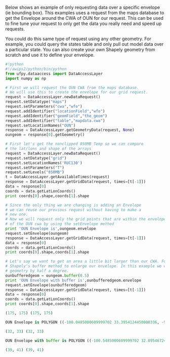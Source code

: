 Below shows an example of only requesting data over a specific envelope (ie bounding box). This examples uses a request from the maps database to get the Envelope around the CWA of OUN for our request. This can be used to fine tune your request to only get the data you really need and speed up requests.

You could do this same type of request using any other geometry. For example, you could query the states table and only pull out model data over a particular state. You can also create your own Shapely geometry from scratch and use it to define your envelope.

```python
#!python
#!/awips2/python/bin/python
from ufpy.dataaccess import DataAccessLayer
import numpy as np

# First we will request the OUN CWA from the maps database.
# We will use this to create the envelope for our grid request.
request = DataAccessLayer.newDataRequest()
request.setDatatype("maps")
request.setParameters("cwa","wfo")
request.addIdentifier("locationField","wfo")
request.addIdentifier("geomField","the_geom")
request.addIdentifier("table","mapdata.cwa")
request.setLocationNames("OUN")
response = DataAccessLayer.getGeometryData(request, None)
oungeom = response[0].getGeometry()

# First let's get the nonclipped 850MB Temp so we can compare
# the lat/lons and shape of the arrays
request = DataAccessLayer.newDataRequest()
request.setDatatype("grid")
request.setLocationNames('RUC130')
request.setParameters("T")
request.setLevels("850MB")
t = DataAccessLayer.getAvailableTimes(request)
response = DataAccessLayer.getGridData(request, times=[t[-1]])
data = response[0]
coords = data.getLatLonCoords()
print coords[0].shape,coords[1].shape

# Since the only thing we are changing is adding an Envelope
# we can reuse our previous request without having to make a
# new one.
# Now we will request only the grid points that are within the envelope (bbox)
# of the OUN cwa by using the setEnvelope method
print 'OUN Envelope is',oungeom.envelope
request.setEnvelope(oungeom)
response = DataAccessLayer.getGridData(request, times=[t[-1]])
data = response[0]
coords = data.getLatLonCoords()
print coords[0].shape,coords[1].shape

# Let's say we want to get an area a little bit larger than our CWA. For this we can use
# Shapely's buffer method to enlarge our envelope. In this example we will buffer the OUN
# geometry by half a degree.
ounbufferedgeom = oungeom.buffer(0.5)
print 'OUN Envelope with buffer is',ounbufferedgeom.envelope
request.setEnvelope(ounbufferedgeom)
response = DataAccessLayer.getGridData(request, times=[t[-1]])
data = response[0]
coords = data.getLatLonCoords()
print coords[0].shape,coords[1].shape
```

```python
(175, 175) (175, 175)
```

```python
OUN Envelope is POLYGON ((-100.0485000609999702 33.3954124450000336, -95.6716995239999619 33.3954124450000336, -95.6716995239999619 37.0016136170000323, -100.0485000609999702 37.0016136170000323, -100.0485000609999702 33.3954124450000336))
```

```python
(32, 33) (32, 33)
```

```python
OUN Envelope with buffer is POLYGON ((-100.5485000609999702 32.8954672430463262, -95.1716995239999619 32.8954672430463262, -95.1716995239999619 37.5016136170000323, -100.5485000609999702 37.5016136170000323, -100.5485000609999702 32.8954672430463262))
```

```python
(39, 41) (39, 41)
```

